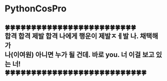 # PythonCosPro
<h2>🍀🍀🍀🍀🍀🍀🍀🍀🍀🍀🍀🍀🍀🍀🍀🍀🍀🍀🍀🍀🍀🍀🍀🍀🍀<br>
  합격 합격 제발 합격 나에게 행운이 제발ㅈㅔ발 나. 채택해 가<br>
  나(이여원) 아니면 누가 될 건데. 바로 you. 너 이걸 보고 있는 너!<br>
  🍀🍀🍀🍀🍀🍀🍀🍀🍀🍀🍀🍀🍀🍀🍀🍀🍀🍀🍀🍀🍀🍀🍀🍀🍀🍀🍀 
</h2>
